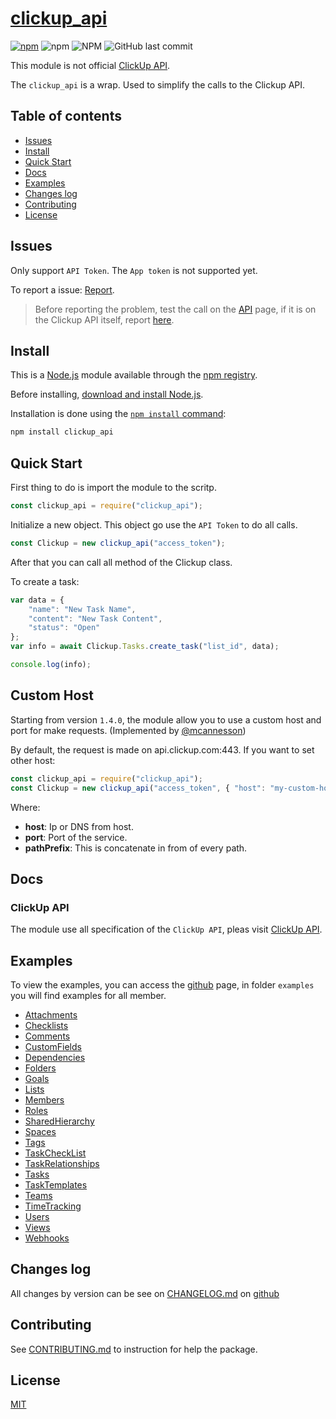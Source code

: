 # [clickup_api](https://clickup.com/)

[![npm](https://img.shields.io/npm/v/clickup_api?style=flat-square)](https://www.npmjs.com/package/clickup_api)
![npm](https://img.shields.io/npm/dw/clickup_api?style=flat-square&)
![NPM](https://img.shields.io/npm/l/clickup_api?style=flat-square)
![GitHub last commit](https://img.shields.io/github/last-commit/lpg2709/clickup_api?style=flat-square)

This module is not official [ClickUp API](https://clickup.com/api).

The ```clickup_api``` is a wrap. Used to simplify the calls to the Clickup API.

## Table of contents

- [Issues](#issues)
- [Install](#install)
- [Quick Start](#quick-start)
- [Docs](#docs)
- [Examples](#examples)
- [Changes log](#changes-log)
- [Contributing](#contributing)
- [License](#license)

## Issues

Only support ```API Token```. The ```App token``` is not supported yet.

To report a issue: [Report](https://github.com/lpg2709/clickup_api/issues).

> Before reporting the problem, test the call on the [API](https://clickup.com/api) page, if it is on the Clickup API itself, report [here](https://feedback.clickup.com/).

## Install

This is a [Node.js](https://nodejs.org/en/) module available through the
[npm registry](https://www.npmjs.com/).

Before installing, [download and install Node.js](https://nodejs.org/en/download/).

Installation is done using the
[`npm install` command](https://docs.npmjs.com/getting-started/installing-npm-packages-locally):

```bash
npm install clickup_api
```

## Quick Start

First thing to do is import the module to the scritp.

```javascript
const clickup_api = require("clickup_api");
```

Initialize a new object. This object go use the ```API Token``` to do all calls.

```javascript
const Clickup = new clickup_api("access_token");
```

After that you can call all method of the Clickup class.

To create a task:

```javascript
var data = {
    "name": "New Task Name",
    "content": "New Task Content",
    "status": "Open"
};
var info = await Clickup.Tasks.create_task("list_id", data);

console.log(info);
```

## Custom Host

Starting from version `1.4.0`, the module allow you to  use a custom host and port for make requests. (Implemented by [@mcannesson](https://github.com/mcannesson))

By default, the request is made on api.clickup.com:443. If you want to set other host:

```javascript
const clickup_api = require("clickup_api");
const Clickup = new clickup_api("access_token", { "host": "my-custom-host.com", "port": 42069, "pathPrefix": "" });
```

Where:

- **host**: Ip or DNS from host.
- **port**: Port of the service.
- **pathPrefix**: This is concatenate in from of every path.

## Docs

### ClickUp API

The module use all specification of the ```ClickUp API```, pleas visit [ClickUp API](https://clickup.com/api).

## Examples

To view the examples, you can access the [github](https://github.com/lpg2709/clickup_api) page, in folder ```examples``` you will find examples for all member.

- [Attachments](https://github.com/lpg2709/clickup_api/tree/master/examples/Attachments)
- [Checklists](https://github.com/lpg2709/clickup_api/tree/master/examples/Checklists)
- [Comments](https://github.com/lpg2709/clickup_api/tree/master/examples/Comments)
- [CustomFields](https://github.com/lpg2709/clickup_api/tree/master/examples/CustomFields)
- [Dependencies](https://github.com/lpg2709/clickup_api/tree/master/examples/Dependencies)
- [Folders](https://github.com/lpg2709/clickup_api/tree/master/examples/Folders)
- [Goals](https://github.com/lpg2709/clickup_api/tree/master/examples/Goals)
- [Lists](https://github.com/lpg2709/clickup_api/tree/master/examples/Lists)
- [Members](https://github.com/lpg2709/clickup_api/tree/master/examples/Members)
- [Roles](https://github.com/lpg2709/clickup_api/tree/master/examples/Roles)
- [SharedHierarchy](https://github.com/lpg2709/clickup_api/tree/master/examples/SharedHierarchy)
- [Spaces](https://github.com/lpg2709/clickup_api/tree/master/examples/Spaces)
- [Tags](https://github.com/lpg2709/clickup_api/tree/master/examples/Tags)
- [TaskCheckList](https://github.com/lpg2709/clickup_api/tree/master/examples/TaskCheckList)
- [TaskRelationships](https://github.com/lpg2709/clickup_api/tree/master/examples/TaskRelationships)
- [Tasks](https://github.com/lpg2709/clickup_api/tree/master/examples/Tasks)
- [TaskTemplates](https://github.com/lpg2709/clickup_api/tree/master/examples/TaskTemplates)
- [Teams](https://github.com/lpg2709/clickup_api/tree/master/examples/Teams)
- [TimeTracking](https://github.com/lpg2709/clickup_api/tree/master/examples/TimeTracking)
- [Users](https://github.com/lpg2709/clickup_api/tree/master/examples/Users)
- [Views](https://github.com/lpg2709/clickup_api/tree/master/examples/Views)
- [Webhooks](https://github.com/lpg2709/clickup_api/tree/master/examples/Webhooks)

## Changes log

All changes by version can be see on [CHANGELOG.md](https://raw.githubusercontent.com/lpg2709/clickup_api/master/CHANGELOG.md) on [github](https://github.com/lpg2709/clickup_api)

## Contributing

See [CONTRIBUTING.md](https://github.com/lpg2709/clickup_api/blob/master/CONTRIBUTING.md) to instruction for help the package.

## License

[MIT](LICENSE)
